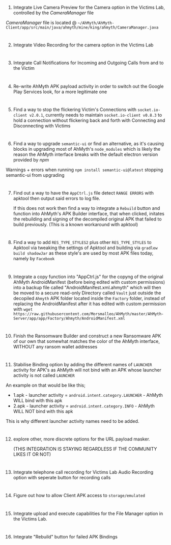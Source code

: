 
1. Integrate Live Camera Preview for the Camera option in the Victims Lab, controlled by the  *CameraManager*  file
     
*CameraManager*  file is located @ `~/AhMyth/AhMyth-Client/app/src/main/java/ahmyth/mine/king/ahmyth/CameraManager.java`
#
2. Integrate Video Recording for the camera option in the Victims Lab
#
3. Integrate Call Notifications for Incoming and Outgoing Calls from and to the Victim
#
4. Re-write AhMyth APK payload activity in order to switch out the Google Play Services look, for a more legitimate one
#
5. Find a way to stop the flickering Victim's Connections with `socket.io-client v2.0.1`, currently needs to maintain `socket.io-client v0.8.3` to hold a connection without flickering back and forth with Connecting and Disconnecting with Victims
#
6. Find a way to upgrade `semantic-ui` or find an alternative, as it's causing blocks in upgrading most of AhMyth's `node_modules` which is likely the reason the AhMyth interface breaks with the default electron version provided by *npm*

Warnings + errors when running `npm install semantic-ui@latest` stopping semantic-ui from upgrading
#
7. Find out a way to have the `AppCtrl.js` file detect `RANGE ERRORS` with apktool then output said errors to log file.
   
   If this does not work then find a way to integrate a `Rebuild` button and function into AhMyth's APK Builder interface, that when clicked, initates the rebuilding and signing of the decompiled original APK that failed to build previously.
   (This is a known workaround with apktool)
#
8. Find a way to add `RES_TYPE_STYLES2` plus other `RES_TYPE_STYLES` to Apktool via tweaking the settings of Apktool and building via `gradlew build shadowJar` as 
these style's are used by most APK files today, namely by `Facebook`
#
9. Integrate a copy function into "AppCtrl.js" for the copyng of the original AhMyth AndroidManifest (before being edited with custom permissions) into a backup file called "AndroidManifest.xml.ahmyth" which will then be moved to a secure read-only Directory called `Vault` just outside the decopiled `Ahmyth` APK folder located inside the `Factory` folder, instead of replacing the AndroidManifest after it has edited with custom permission with `wget https://raw.githubusercontent.com/Morsmalleo/AhMyth/master/AhMyth-Server/app/app/Factory/Ahmyth/AndroidManifest.xml`
#
10. Finish the Ransomware Builder and construct a new Ransomware APK of our own that somewhat matches the color of the AhMyth interface, WITHOUT any ransom wallet addresses
# 
11. Stabilise Binding option by adding the different names of `LAUNCHER` activity for APK's as AhMyth will not bind with an APK whose launcher activity is not called `LAUNCHER`

An example on that would be like this;
- 1.apk - launcher activity = `android.intent.category.LAUNCHER` - AhMyth WILL bind with this apk
- 2.apk - launcher activity = `android.intent.category.INFO` - AhMyth WILL NOT bind with this apk

This is why different launcher activity names need to be added.
#
12. explore other, more discrete options for the URL payload masker.

    (THIS INTEGRATION IS STAYING REGARDLESS IF THE COMMUNITY LIKES IT OR NOT)
#
13. Integrate telephone call recording for Victims Lab Audio Recording option with seperate button for recording calls
#
14. Figure out how to allow Client APK access to `storage/emulated`
#
15. Integrate upload and execute capabilities for the File Manager option in the Victims Lab.
#
16. Integrate "Rebuild" button for failed APK Bindings 
